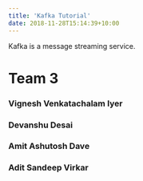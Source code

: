```yaml
---
title: 'Kafka Tutorial'
date: 2018-11-28T15:14:39+10:00
---
```


Kafka is a message streaming service.

# Team 3

### Vignesh Venkatachalam Iyer
### Devanshu Desai
### Amit Ashutosh Dave
### Adit Sandeep Virkar

